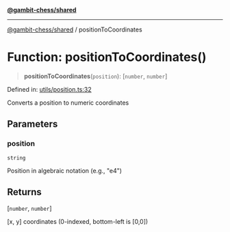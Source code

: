 [**@gambit-chess/shared**](../README.md)

***

[@gambit-chess/shared](../globals.md) / positionToCoordinates

# Function: positionToCoordinates()

> **positionToCoordinates**(`position`): \[`number`, `number`\]

Defined in: [utils/position.ts:32](https://github.com/cango91/gambit-chess/blob/b8ea13e4976c99c29d095eae7bc504b86f9add51/shared/src/utils/position.ts#L32)

Converts a position to numeric coordinates

## Parameters

### position

`string`

Position in algebraic notation (e.g., "e4")

## Returns

\[`number`, `number`\]

[x, y] coordinates (0-indexed, bottom-left is [0,0])
